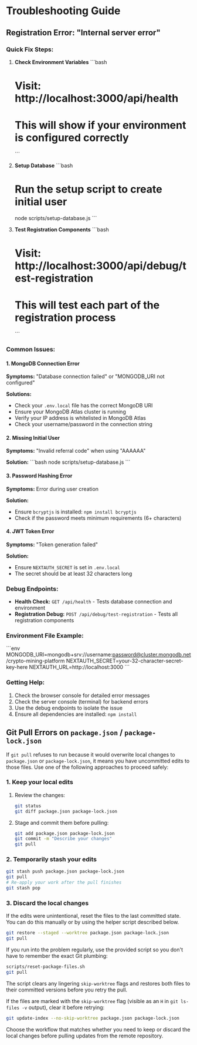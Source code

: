 # Troubleshooting Guide

## Registration Error: "Internal server error"

### Quick Fix Steps:

1. **Check Environment Variables**
   \`\`\`bash
   # Visit: http://localhost:3000/api/health
   # This will show if your environment is configured correctly
   \`\`\`

2. **Setup Database**
   \`\`\`bash
   # Run the setup script to create initial user
   node scripts/setup-database.js
   \`\`\`

3. **Test Registration Components**
   \`\`\`bash
   # Visit: http://localhost:3000/api/debug/test-registration
   # This will test each part of the registration process
   \`\`\`

### Common Issues:

#### 1. MongoDB Connection Error
**Symptoms:** "Database connection failed" or "MONGODB_URI not configured"

**Solutions:**
- Check your `.env.local` file has the correct MongoDB URI
- Ensure your MongoDB Atlas cluster is running
- Verify your IP address is whitelisted in MongoDB Atlas
- Check your username/password in the connection string

#### 2. Missing Initial User
**Symptoms:** "Invalid referral code" when using "AAAAAA"

**Solution:**
\`\`\`bash
node scripts/setup-database.js
\`\`\`

#### 3. Password Hashing Error
**Symptoms:** Error during user creation

**Solution:**
- Ensure `bcryptjs` is installed: `npm install bcryptjs`
- Check if the password meets minimum requirements (6+ characters)

#### 4. JWT Token Error
**Symptoms:** "Token generation failed"

**Solution:**
- Ensure `NEXTAUTH_SECRET` is set in `.env.local`
- The secret should be at least 32 characters long

### Debug Endpoints:

- **Health Check:** `GET /api/health` - Tests database connection and environment
- **Registration Debug:** `POST /api/debug/test-registration` - Tests all registration components

### Environment File Example:

\`\`\`env
MONGODB_URI=mongodb+srv://username:password@cluster.mongodb.net/crypto-mining-platform
NEXTAUTH_SECRET=your-32-character-secret-key-here
NEXTAUTH_URL=http://localhost:3000
\`\`\`

### Getting Help:

1. Check the browser console for detailed error messages
2. Check the server console (terminal) for backend errors
3. Use the debug endpoints to isolate the issue
4. Ensure all dependencies are installed: `npm install`

## Git Pull Errors on `package.json` / `package-lock.json`

If `git pull` refuses to run because it would overwrite local changes to
`package.json` or `package-lock.json`, it means you have uncommitted edits to
those files. Use one of the following approaches to proceed safely:

### 1. Keep your local edits

1. Review the changes:
   ```bash
   git status
   git diff package.json package-lock.json
   ```
2. Stage and commit them before pulling:
   ```bash
   git add package.json package-lock.json
   git commit -m "Describe your changes"
   git pull
   ```

### 2. Temporarily stash your edits

```bash
git stash push package.json package-lock.json
git pull
# Re-apply your work after the pull finishes
git stash pop
```

### 3. Discard the local changes

If the edits were unintentional, reset the files to the last committed state.
You can do this manually or by using the helper script described below.

```bash
git restore --staged --worktree package.json package-lock.json
git pull
```

If you run into the problem regularly, use the provided script so you don't
have to remember the exact Git plumbing:

```bash
scripts/reset-package-files.sh
git pull
```

The script clears any lingering `skip-worktree` flags and restores both files
to their committed versions before you retry the pull.

If the files are marked with the `skip-worktree` flag (visible as an `H` in
`git ls-files -v` output), clear it before retrying:

```bash
git update-index --no-skip-worktree package.json package-lock.json
```

Choose the workflow that matches whether you need to keep or discard the local
changes before pulling updates from the remote repository.
